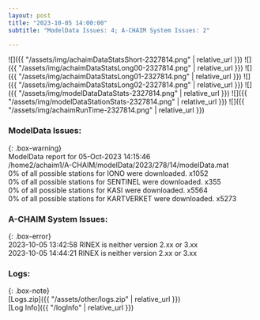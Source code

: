 ```yaml
---
layout: post
title: "2023-10-05 14:00:00"
subtitle: "ModelData Issues: 4; A-CHAIM System Issues: 2"

---
```


![]({{ "/assets/img/achaimDataStatsShort-2327814.png" | relative_url }})
![]({{ "/assets/img/achaimDataStatsLong00-2327814.png" | relative_url }})
![]({{ "/assets/img/achaimDataStatsLong01-2327814.png" | relative_url }})
![]({{ "/assets/img/achaimDataStatsLong02-2327814.png" | relative_url }})
![]({{ "/assets/img/modelDataDataStats-2327814.png" | relative_url }})
![]({{ "/assets/img/modelDataStationStats-2327814.png" | relative_url }})
![]({{ "/assets/img/achaimRunTime-2327814.png" | relative_url }})


### ModelData Issues:  
  
{: .box-warning}  
 ModelData report for 05-Oct-2023 14:15:46   
 /home2/achaim1/A-CHAIM/modelData/2023/278/14/modelData.mat   
 0% of all possible stations for IONO were downloaded. x1052   
 0% of all possible stations for SENTINEL were downloaded. x355   
 0% of all possible stations for KASI were downloaded. x5564   
 0% of all possible stations for KARTVERKET were downloaded. x5273   
  
### A-CHAIM System Issues:  
  
{: .box-error}  
2023-10-05 13:42:58 RINEX is neither version 2.xx or 3.xx  
2023-10-05 14:44:21 RINEX is neither version 2.xx or 3.xx  

### Logs:  
  
{: .box-note}  
[Logs.zip]({{ "/assets/other/logs.zip" | relative_url }})  
[Log Info]({{ "/logInfo" | relative_url }})  

